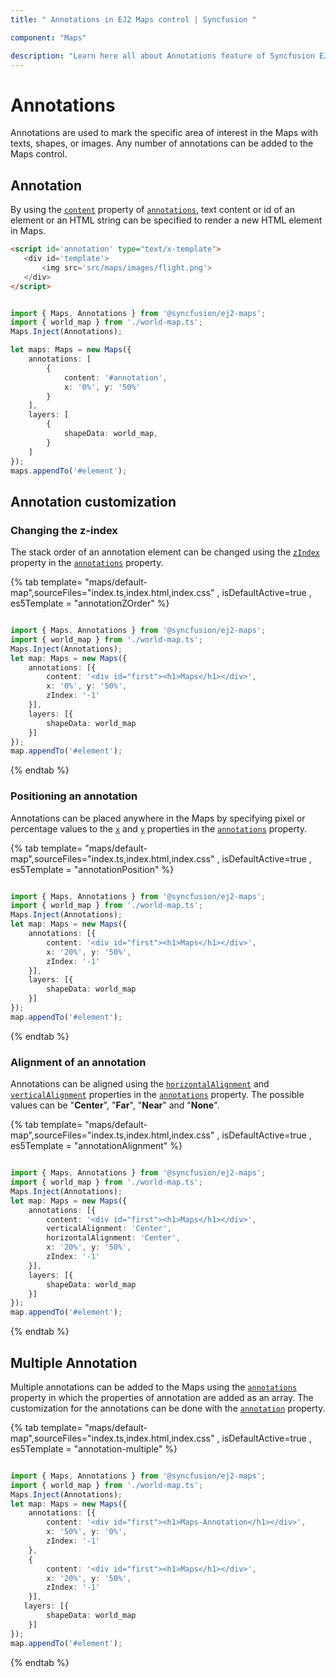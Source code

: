 ```yaml
---
title: " Annotations in EJ2 Maps control | Syncfusion "

component: "Maps"

description: "Learn here all about Annotations feature of Syncfusion EJ2 Maps control and more."
---
```


# Annotations

<!-- markdownlint-disable MD013 -->

Annotations are used to mark the specific area of interest in the Maps with texts, shapes, or images. Any number of annotations can be added to the Maps control.

## Annotation

By using the [`content`](../api/maps/annotationModel/#content) property of [`annotations`](../api/maps/annotationModel), text content or id of an element or an HTML string can be specified to render a new HTML element in Maps.

<!-- markdownlint-disable MD036 -->

 ```html
<script id='annotation' type="text/x-template">
    <div id='template'>
        <img src='src/maps/images/flight.png'>
    </div>
</script>

```

```typescript

import { Maps, Annotations } from '@syncfusion/ej2-maps';
import { world_map } from './world-map.ts';
Maps.Inject(Annotations);

let maps: Maps = new Maps({
    annotations: [
        {
            content: '#annotation',
            x: '0%', y: '50%'
        }
    ],
    layers: [
        {
            shapeData: world_map,
        }
    ]
});
maps.appendTo('#element');

```

## Annotation customization

### Changing the z-index

The stack order of an annotation element can be changed using the [`zIndex`](../api/maps/annotationModel/#zindex) property in the [`annotations`](../api/maps/annotationModel) property.

{% tab template= "maps/default-map",sourceFiles="index.ts,index.html,index.css" , isDefaultActive=true , es5Template = "annotationZOrder" %}

```typescript

import { Maps, Annotations } from '@syncfusion/ej2-maps';
import { world_map } from './world-map.ts';
Maps.Inject(Annotations);
let map: Maps = new Maps({
    annotations: [{
        content: '<div id="first"><h1>Maps</h1></div>',
        x: '0%', y: '50%',
        zIndex: '-1'
    }],
    layers: [{
        shapeData: world_map
    }]
});
map.appendTo('#element');

```

{% endtab %}

<!-- markdownlint-disable MD036 -->

### Positioning an annotation

Annotations can be placed anywhere in the Maps by specifying pixel or percentage values to the [`x`](../api/maps/annotationModel/#x) and [`y`](../api/maps/annotationModel/#y) properties in the [`annotations`](../api/maps/annotationModel) property.

{% tab template= "maps/default-map",sourceFiles="index.ts,index.html,index.css" , isDefaultActive=true , es5Template = "annotationPosition" %}

```typescript

import { Maps, Annotations } from '@syncfusion/ej2-maps';
import { world_map } from './world-map.ts';
Maps.Inject(Annotations);
let map: Maps = new Maps({
    annotations: [{
        content: '<div id="first"><h1>Maps</h1></div>',
        x: '20%', y: '50%',
        zIndex: '-1'
    }],
    layers: [{
        shapeData: world_map
    }]
});
map.appendTo('#element');

```

{% endtab %}

<!-- markdownlint-disable MD036 -->

### Alignment of an annotation

Annotations can be aligned using the [`horizontalAlignment`](../api/maps/annotationModel/#horizontalalignment) and [`verticalAlignment`](../api/maps/annotationModel/#verticalalignment) properties in the [`annotations`](../api/maps/annotationModel) property. The possible values can be "**Center**", "**Far**", "**Near**" and "**None**".

{% tab template= "maps/default-map",sourceFiles="index.ts,index.html,index.css" , isDefaultActive=true , es5Template = "annotationAlignment" %}

```typescript

import { Maps, Annotations } from '@syncfusion/ej2-maps';
import { world_map } from './world-map.ts';
Maps.Inject(Annotations);
let map: Maps = new Maps({
    annotations: [{
        content: '<div id="first"><h1>Maps</h1></div>',
        verticalAlignment: 'Center',
        horizontalAlignment: 'Center',
        x: '20%', y: '50%',
        zIndex: '-1'
    }],
    layers: [{
        shapeData: world_map
    }]
});
map.appendTo('#element');

```

{% endtab %}

## Multiple Annotation

Multiple annotations can be added to the Maps using the [`annotations`](../api/maps/annotationModel) property in which the properties of annotation are added as an array. The customization for the annotations can be done with the [`annotation`](../api/maps/annotationModel) property.

{% tab template= "maps/default-map",sourceFiles="index.ts,index.html,index.css" , isDefaultActive=true , es5Template = "annotation-multiple" %}

```typescript

import { Maps, Annotations } from '@syncfusion/ej2-maps';
import { world_map } from './world-map.ts';
Maps.Inject(Annotations);
let map: Maps = new Maps({
    annotations: [{
        content: '<div id="first"><h1>Maps-Annotation</h1></div>',
        x: '50%', y: '0%',
        zIndex: '-1'
    },
    {
        content: '<div id="first"><h1>Maps</h1></div>',
        x: '20%', y: '50%',
        zIndex: '-1'
    }],
   layers: [{
        shapeData: world_map
    }]
});
map.appendTo('#element');

```

{% endtab %}